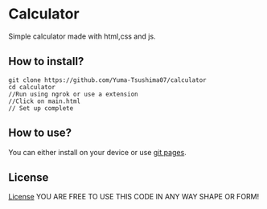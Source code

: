 # Calculator
Simple calculator made with html,css and js.

## How to install?

```git
git clone https://github.com/Yuma-Tsushima07/calculator
cd calculator
//Run using ngrok or use a extension 
//Click on main.html
// Set up complete
```

## How to use?

You can either install on your device or use [git pages](https://yuma-tsushima07.github.io/calculator/main.html). 

## License 
[License](https://github.com/Yuma-Tsushima07/calculator/edit/master/LICENSE)
YOU ARE FREE TO USE THIS CODE IN ANY WAY SHAPE OR FORM! 
